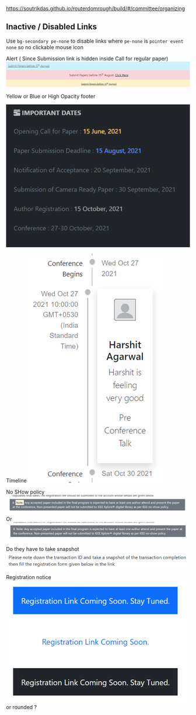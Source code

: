 https://soutrikdas.github.io/routerdomrough/build/#/committee/organizing



## Inactive / Disabled Links 
Use 
`bg-secondary pe-none` to disable links 
where `pe-none` is `pointer event none` so no clickable mouse icon

Alert ( Since Submission link is hidden inside Call for regular paper)
![](2021-07-31-12-56-36.png)


Yellow or Blue or High Opacity footer

![](2021-07-31-12-52-08.png)


Timeline 
![](2021-07-31-12-54-38.png)

No SHow policy 
![](2021-07-31-12-56-55.png)
Or ![](2021-07-31-12-58-13.png)


Do they have to take snapshot
![](2021-07-31-13-02-24.png)


Registration notice 
![](2021-07-31-13-06-57.png)
or rounded ? 